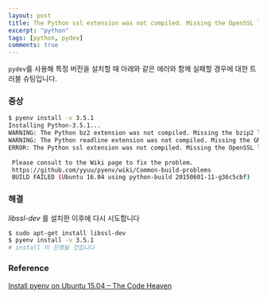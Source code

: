 ```yaml
---
layout: post
title: The Python ssl extension was not compiled. Missing the OpenSSL lib?
excerpt: "python"
tags: [python, pydev]
comments: true
---
```


`pydev`를 사용해 특정 버전을 설치할 때 아래와 같은 에러와 함께 실패할 경우에 대한 트러블 슈팅입니다.

### 증상

``` sh
$ pyenv install -v 3.5.1
Installing Python-3.5.1...
WARNING: The Python bz2 extension was not compiled. Missing the bzip2 lib?
WARNING: The Python readline extension was not compiled. Missing the GNU readline lib?
ERROR: The Python ssl extension was not compiled. Missing the OpenSSL lib?
 
 Please consult to the Wiki page to fix the problem.
 https://github.com/yyuu/pyenv/wiki/Common-build-problems
 BUILD FAILED (Ubuntu 16.04 using python-build 20150601-11-g36c5cbf)
```

### 해결

*libssl-dev* 를 설치한 이후에 다시 시도합니다

``` sh
$ sudo apt-get install libssl-dev
$ pyenv install -v 3.5.1
# install 이 진행될 것입니다
```

### Reference

[Install pyenv on Ubuntu 15.04 – The Code Heaven](https://bjlee72.wordpress.com/2015/07/09/install-pyenv-on-ubuntu-15-04/)

